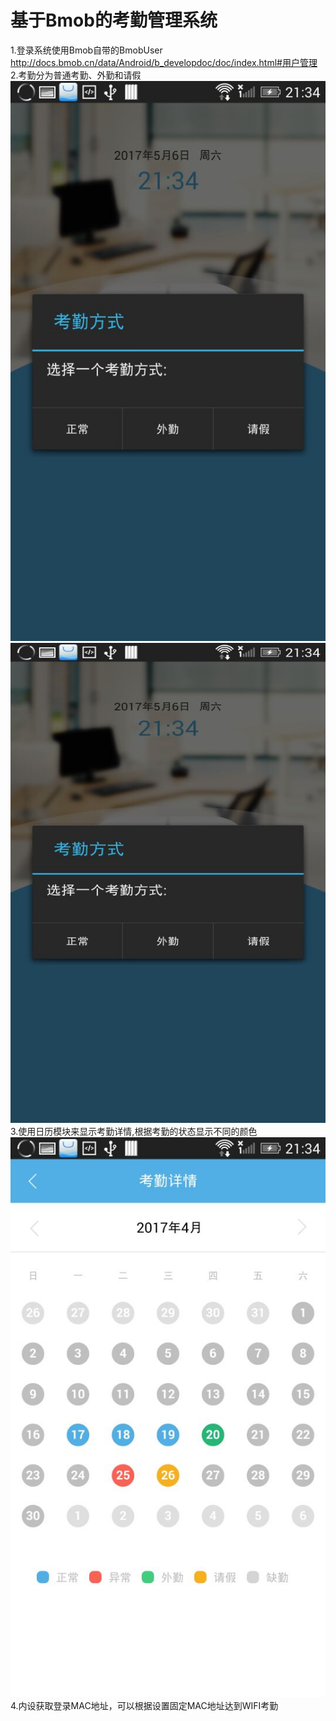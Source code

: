 # 基于Bmob的考勤管理系统<br>
1.登录系统使用Bmob自带的BmobUser<br>
http://docs.bmob.cn/data/Android/b_developdoc/doc/index.html#用户管理<br>
2.考勤分为普通考勤、外勤和请假<br>
![image](https://github.com/Cassxx/Library/blob/master/Photo/031585FEC080B1FBB7A8D4FD8F02AAC2.jpg)<br>
<img src="https://github.com/Cassxx/Library/blob/master/Photo/031585FEC080B1FBB7A8D4FD8F02AAC2.jpg" width="1280" height="768"/>
3.使用日历模块来显示考勤详情,根据考勤的状态显示不同的颜色<br>
![image](https://github.com/Cassxx/Library/blob/master/Photo/A05EBF9D45C50963451A991FF9DDC7C2.jpg)<br>
4.内设获取登录MAC地址，可以根据设置固定MAC地址达到WIFI考勤
